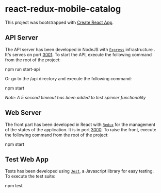 # react-redux-mobile-catalog

This project was bootstrapped with [Create React App](https://github.com/facebookincubator/create-react-app).

## API Server

The API server has been developed in NodeJS with [`Express`](http://expressjs.com/) infrastructure . It's serves on port [3001](http://localhost:3001/phones). To start the API, execute the following command from the root of the project:

npm run start-api

Or go to the /api directory and execute the following command:

npm start

_Note: A 5 second timeout has been added to test spinner functionality_

## Web Server

The front part has been developed in React with [`Redux`](https://redux.js.org/) for the management of the states of the application. It is in port [3000](http://localhost:3000). To raise the front, execute the following command from the root of the project:

npm start

## Test Web App

Tests has been developed using [`Jest`](https://jestjs.io/), a Javascript library for easy testing. To execute the test suite:

npm test

